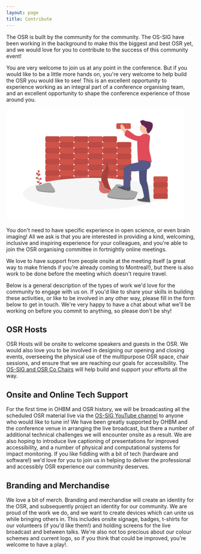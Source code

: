 ```yaml
---
layout: page
title: Contribute
---
```


The OSR is built by the community for the community. The OS-SIG have been working in the background to make this the biggest and best OSR yet, and we would love for you to contribute to the success of this community event!

You are very welcome to join us at any point in the conference. But if you would like to be a little more hands on, you're very welcome to help build the OSR you would like to see! This is an excellent opportunity to experience working as an integral part of a conference organising team, and an excellent opportunity to shape the conference experience of those around you.

<img src="/img/undraw_building_blocks_n0nc.png" height="300">

You don't need to have specific experience in open science, or even brain imaging! All we ask is that you are interested in providing a kind, welcoming, inclusive and inspiring experience for your colleagues, and you're able to join the OSR organising committee in fortnightly online meetings.

We love to have support from people onsite at the meeting itself (a great way to make friends if you're already coming to Montreal!), but there is also work to be done before the meeting which doesn't require travel.

Below is a general description of the types of work we'd love for the community to engage with us on. If you'd like to share your skills in building these activities, or like to be involved in any other way, please fill in the form below to get in touch. We're very happy to have a chat about what we'll be working on before you commit to anything, so please don't be shy!

## OSR Hosts

OSR Hosts will be onsite to welcome speakers and guests in the OSR. We would also love you to be involved in designing our opening and closing events, overseeing the physical use of the multipurpose OSR space, chair sessions, and ensure that we are reaching our goals for accessibility. The [OS-SIG and OSR Co Chairs](https://ossig.netlify.com/) will help build and support your efforts all the way.

## Onsite and Online Tech Support

For the first time in OHBM and OSR history, we will be broadcasting all the scheduled OSR material live via the [OS-SIG YouTube channel](https://www.youtube.com/channel/UChvSitFvqGDeA1y7MJs4CGQ) to anyone who would like to tune in! We have been greatly supported by OHBM and the conference venue in arranging the live broadcast, but there a number of additional technical challenges we will encounter onsite as a result. We are also hoping to introduce live captioning of presentations for improved accessibility, and a number of physical and computational systems for impact monitoring. If you like fiddling with a bit of tech (hardware and software!) we'd love for you to join us in helping to deliver the professional and accessibly OSR experience our community deserves.

## Branding and Merchandise

We love a bit of merch. Branding and merchandise will create an identity for the OSR, and subsequently project an identity for our community. We are proud of the work we do, and we want to create devices which can unite us while bringing others in. This includes onsite signage, badges, t-shirts for our volunteers (if you'd like them!) and holding screens for the live broadcast and between talks. We're also not too precious about our colour schemes and current logo, so if you think that could be improved, you're welcome to have a play!.
